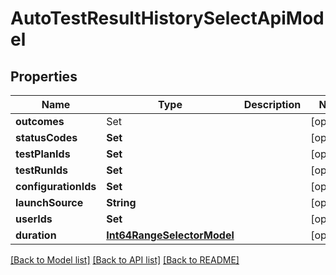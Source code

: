 # AutoTestResultHistorySelectApiModel

## Properties
Name | Type | Description | Notes
------------ | ------------- | ------------- | -------------
**outcomes** | Set<AutotestResultOutcome> |  | [optional] 
**statusCodes** | **Set<String>** |  | [optional] 
**testPlanIds** | **Set<UUID>** |  | [optional] 
**testRunIds** | **Set<UUID>** |  | [optional] 
**configurationIds** | **Set<UUID>** |  | [optional] 
**launchSource** | **String** |  | [optional] 
**userIds** | **Set<UUID>** |  | [optional] 
**duration** | [**Int64RangeSelectorModel**](Int64RangeSelectorModel.md) |  | [optional] 

[[Back to Model list]](../README.md#documentation-for-models) [[Back to API list]](../README.md#documentation-for-api-endpoints) [[Back to README]](../README.md)


